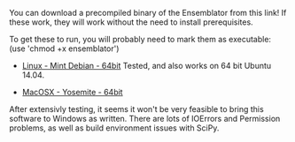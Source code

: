 You can download a precompiled binary of the Ensemblator from this link!
If these work, they will work without the need to install prerequisites.

To get these to run, you will probably need to mark them as executable: (use 'chmod +x ensemblator')

* [Linux - Mint Debian - 64bit](https://www.dropbox.com/s/eypfkqg2109crwu/ensemblator?dl=0)
  Tested, and also works on 64 bit Ubuntu 14.04.

* [MacOSX - Yosemite - 64bit](https://www.dropbox.com/s/8j2u0fho89vnbxn/ensemblator_mac?dl=0)


After extensivly testing, it seems it won't be very feasible to bring this software to Windows as written. There are lots of IOErrors and Permission problems, as well as build environment issues with SciPy. 
